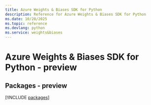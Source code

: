 ```yaml
---
title: Azure Weights & Biases SDK for Python
description: Reference for Azure Weights & Biases SDK for Python
ms.date: 10/28/2025
ms.topic: reference
ms.devlang: python
ms.service: weights&biases
---
```

# Azure Weights & Biases SDK for Python - preview
## Packages - preview
[!INCLUDE [packages](weights-&-biases-index.md)]